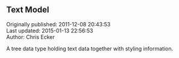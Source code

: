 ## Text Model  
Originally published: 2011-12-08 20:43:53  
Last updated: 2015-01-13 22:56:53  
Author: Chris Ecker  
  
A tree data type holding text data together with styling information. 